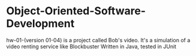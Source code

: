 # Object-Oriented-Software-Development

hw-01-(version 01-04) is a project called Bob's video. It's a simulation of a video renting service like Blockbuster 
Written in Java, tested in JUnit
